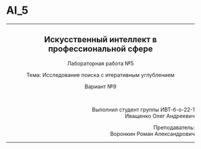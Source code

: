 # AI_5
<hr>
<h2 align="center">Искусственный интеллект в профессиональной сфере</h2>
<p align="center">Лабораторная работа №5</p>
<p align="center">Тема: Исследование поиска с итеративным углублением</p>
<p align="center">Вариант №9</p>
<br>
<p align="right">Выполнил студент группы ИВТ-б-о-22-1<br>Иващенко Олег Андреевич</p>
<p align="right">Преподаватель:<br>Воронкин Роман Александрович</p>
<hr>